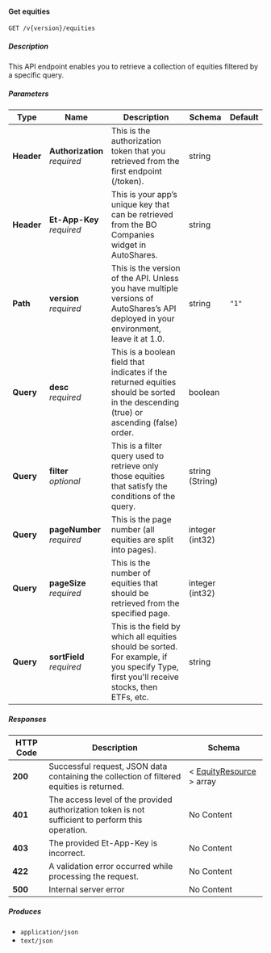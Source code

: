 
<a name="securities_getequities"></a>
#### Get equities
```
GET /v{version}/equities
```


##### Description
This API endpoint enables you to retrieve a collection of equities filtered by a specific query.


##### Parameters

|Type|Name|Description|Schema|Default|
|---|---|---|---|---|
|**Header**|**Authorization**  <br>*required*|This is the authorization token that you retrieved from the first endpoint (/token).|string||
|**Header**|**Et-App-Key**  <br>*required*|This is your app’s unique key that can be retrieved from the BO Companies widget in AutoShares.|string||
|**Path**|**version**  <br>*required*|This is the version of the API. Unless you have multiple versions of AutoShares’s API deployed in your environment, leave it at 1.0.|string|`"1"`|
|**Query**|**desc**  <br>*required*|This is a boolean field that indicates if the returned equities should be sorted in the descending (true) or ascending (false) order.|boolean||
|**Query**|**filter**  <br>*optional*|This is a filter query used to retrieve only those equities that satisfy the conditions of the query.|string (String)||
|**Query**|**pageNumber**  <br>*required*|This is the page number (all equities are split into pages).|integer (int32)||
|**Query**|**pageSize**  <br>*required*|This is the number of equities that should be retrieved from the specified page.|integer (int32)||
|**Query**|**sortField**  <br>*required*|This is the field by which all equities should be sorted. For example, if you specify Type, first you'll receive stocks, then ETFs, etc.|string||


##### Responses

|HTTP Code|Description|Schema|
|---|---|---|
|**200**|Successful request, JSON data containing the collection of filtered equities is returned.|< [EquityResource](#equityresource) > array|
|**401**|The access level of the provided authorization token is not sufficient to perform this operation.|No Content|
|**403**|The provided Et-App-Key is incorrect.|No Content|
|**422**|A validation error occurred while processing the request.|No Content|
|**500**|Internal server error|No Content|


##### Produces

* `application/json`
* `text/json`



